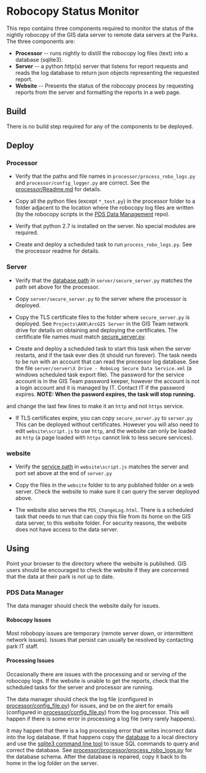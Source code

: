 # Robocopy Status Monitor

This repo contains three components required to monitor the status of the
nightly robocopy of the GIS data server to remote data servers at the Parks.
The three components are:

* **Processor** -- runs nightly to distill the robocopy log files (text)
  into a database (sqlite3).
* **Server** -- a python http(s) server that listens for report requests and
  reads the log database to return json objects representing the
  requested report.
* **Website** -- Presents the status of the robocopy process by requesting
  reports from the server and formatting the reports in a web page.

## Build

There is no build step required for any of the components to be deployed.

## Deploy

### Processor

* Verify that the paths and file names in `processor/process_robo_logs.py`
and `processor/config_logger.py` are correct. See the
[processor/Readme.md](https://github.com/AKROGIS/Robo-Website/tree/master/processor/Readme.md)
for details.

* Copy all the python files (except `*_test.py`) in the processor folder to
a folder adjacent to the location where the robocopy log files are written
(by the robocopy scripts in the
[PDS Data Management](https://github.com/AKROGIS/PDS-Data-Management/tree/master/robo-copy)
repo).

* Verify that python 2.7 is installed on the server.  No special modules
are required.

* Create and deploy a scheduled task to run `process_robo_logs.py`.  See
the processor readme for details.

### Server

* Verify that the
[database path](https://github.com/AKROGIS/Robo-Website/blob/master/server/secure_server.py#L10)
in `server/secure_server.py` matches the path set above for the
processor.

* Copy `server/secure_server.py` to the server where the processor is deployed.

* Copy the TLS certificate files to the folder where `secure_server.py` is
deployed.  See `Projects\AKR\ArcGIS Server` in the GIS Team network drive for
details on obtaining and deploying the certificates. The certificate file
names must match
[secure_server.py](https://github.com/AKROGIS/Robo-Website/blob/master/server/secure_server.py#L430).

* Create and deploy a scheduled task to start this task when the server
restarts, and if the task ever dies (it should run forever).  The task
needs to be run with an account that can read the processor log database.
See the file `server/server\X Drive - RoboLog Secure Data Service.xml`
(a windows scheduled task export file).  The password for the service
account is in the GIS Team password keeper, however the account is not a
login account and it is managed by IT.  Contact IT if the password expires.
**NOTE: When the pasword expires, the task will stop running.**

and change the last few lines to make it an `http` and not `https` service.
* If TLS certificates expire, you can copy `secure_server.py` to `server.py`
This can be deployed without certificates. However you will also need
to edit `website\script.js` to use `http`, and the website can only be loaded
as `http` (a page loaded with `https` cannot link to less secure services).

### website

* Verify the
[service path](https://github.com/AKROGIS/Robo-Website/blob/master/website/script.js#L6)
in `website\script.js` matches the server and port set above at the end of
`server.py`

* Copy the files in the `website` folder to to any published folder
on a web server.  Check the website to make sure it can query the
server deployed above.

* The website also serves the `PDS_ChangeLog.html`.  There is a scheduled task
that needs to run that can copy this file from its home on the GIS data server,
to this website folder.  For security reasons, the website does not have
access to the data server.

## Using

Point your browser to the directory where the website is published.  GIS
users should be encouraged to check the website if they are concerned
that the data at their park is not up to date.

### PDS Data Manager

The data manager should check the website daily for issues.

#### Robocopy Issues

Most robobopy issues are temporary (remote server down, or intermittent
network issues).  Issues that persist can usually be resolved by contacting
park IT staff.

#### Processing Issues

Occasionally there are issues with the processing and or serving of the
robocopy logs.  If the website is unable to get the reports, check
that the scheduled tasks for the server and processor are running.

The data manager should check the log file (configured in
[processor/config_file.py](https://github.com/AKROGIS/Robo-Website/blob/master/processor/config_logger.py#L28))
for issues, and be on the alert for emails (configured in
[processor/config_file.py](https://github.com/AKROGIS/Robo-Website/blob/master/processor/config_logger.py#L37))
from the log processor. This will happen if there is some error
in processing a log file (very rarely happens).

It may happen that there is a log processing error that writes
incorrect data into the log database. If that happens copy the
[database](https://github.com/AKROGIS/Robo-Website/blob/master/processor/process_robo_logs.py#L485)
to a local directory and use the
[sqlite3 command line tool](https://sqlite.org/cli.html)
to issue SQL commands to query and correct the database.  See
[processor/processor/process_robo_logs.py](https://github.com/AKROGIS/Robo-Website/blob/master/processor/process_robo_logs.py#L239-L290)
for the database schema.  After the database is repaired, copy it back to
its home in the log folder on the server.
